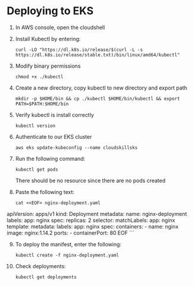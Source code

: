# Deploying to EKS

1. In AWS console, open the cloudshell
2. Install Kubectl by entering:
    ```
    curl -LO "https://dl.k8s.io/release/$(curl -L -s https://dl.k8s.io/release/stable.txt)/bin/linux/amd64/kubectl"
    ```
3. Modify binary permissions
    ```
    chmod +x ./kubectl
    ```
4. Create a new directory, copy kubectl to new directory and export path
    ```
    mkdir -p $HOME/bin && cp ./kubectl $HOME/bin/kubectl && export PATH=$PATH:$HOME/bin
    ```
5. Verify kubectl is install correctly
    ```
    kubectl version
    ```
6. Authenticate to our EKS cluster
    ```
    aws eks update-kubeconfig --name cloudskillsks
    ```
7. Run the following command:
    ```
    kubectl get pods
    ```
    There should be no resource since there are no pods created

8. Paste the following text:
    ```
    cat <<EOF> nginx-deployment.yaml
apiVersion: apps/v1
kind: Deployment
metadata:
  name: nginx-deployment
  labels:
    app: nginx
spec:
  replicas: 2
  selector:
    matchLabels:
      app: nginx
  template:
    metadata:
      labels:
        app: nginx
    spec:
      containers:
      - name: nginx
        image: nginx:1.14.2
        ports:
        - containerPort: 80
EOF
    ```

9. To deploy the manifest, enter the following:
    ```
    kubectl create -f nginx-deployment.yaml
    ```
10. Check deployments:
    ```
    kubectl get deployments
    ```
